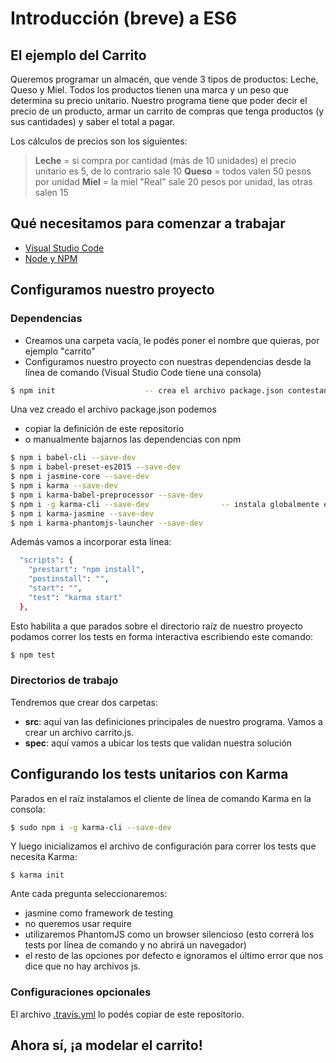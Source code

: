 # Introducción (breve) a ES6

## El ejemplo del Carrito

Queremos programar un almacén, que vende 3 tipos de productos: Leche, Queso y Miel. Todos los productos tienen una marca y un peso que determina su precio unitario. Nuestro programa tiene que poder decir el precio de un producto, armar un carrito de compras que tenga productos (y sus cantidades) y saber el total a pagar.

Los cálculos de precios son los siguientes:

> **Leche** = si compra por cantidad (más de 10 unidades) el precio unitario es 5, de lo contrario sale 10
 **Queso** = todos valen 50 pesos por unidad
 **Miel** = la miel "Real" sale 20 pesos por unidad, las otras salen 15

## Qué necesitamos para comenzar a trabajar

- [Visual Studio Code](https://code.visualstudio.com/)
- [Node y NPM](https://www.npmjs.com/get-npm)

## Configuramos nuestro proyecto

### Dependencias

- Creamos una carpeta vacía, le podés poner el nombre que quieras, por ejemplo "carrito"
- Configuramos nuestro proyecto con nuestras dependencias desde la línea de comando (Visual Studio Code tiene una consola)

```bash
$ npm init                    -- crea el archivo package.json contestando algunas preguntas
```

Una vez creado el archivo package.json podemos

- copiar la definición de este repositorio
- o manualmente bajarnos las dependencias con npm

```bash
$ npm i babel-cli --save-dev
$ npm i babel-preset-es2015 --save-dev
$ npm i jasmine-core --save-dev
$ npm i karma --save-dev
$ npm i karma-babel-preprocessor --save-dev
$ npm i -g karma-cli --save-dev                -- instala globalmente el cliente karma para correrlo por consola
$ npm i karma-jasmine --save-dev
$ npm i karma-phantomjs-launcher --save-dev
```

Además vamos a incorporar esta línea:

```bash
  "scripts": {
    "prestart": "npm install",
    "postinstall": "",
    "start": "",
    "test": "karma start"
  },
```

Esto habilita a que parados sobre el directorio raíz de nuestro proyecto podamos correr los tests en forma interactiva escribiendo este comando:

```bash
$ npm test
```


### Directorios de trabajo

Tendremos que crear dos carpetas:

- **src**: aquí van las definiciones principales de nuestro programa. Vamos a crear un archivo carrito.js.
- **spec**: aquí vamos a ubicar los tests que validan nuestra solución

## Configurando los tests unitarios con Karma

Parados en el raíz instalamos el cliente de línea de comando Karma en la consola:

```bash
$ sudo npm i -g karma-cli --save-dev
```

Y luego inicializamos el archivo de configuración para correr los tests que necesita Karma:

```
$ karma init
```

Ante cada pregunta seleccionaremos:

- jasmine como framework de testing
- no queremos usar require
- utilizaremos PhantomJS como un browser silencioso (esto correrá los tests por línea de comando y no abrirá un navegador)
- el resto de las opciones por defecto e ignoramos el último error que nos dice que no hay archivos js.



### Configuraciones opcionales

El archivo [.travis.yml](./.travis.yml) lo podés copiar de este repositorio.

## Ahora sí, ¡a modelar el carrito!

